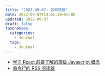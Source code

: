 ```yaml
---
title: "2022.09.07: 各种链接"
date: 2022-09-07T14:01:26+08:00
updated: 2022-09-07
draft: false
taxonomies:
  categories:
    - Journal
  tags:
    - Journal
---
```


- [学习 React 前要了解的顶级 Javascript 概念](https://www.freecodecamp.org/news/top-javascript-concepts-to-know-before-learning-react/)
- [命令行的 RSS 阅读器](https://github.com/newsboat/newsboat)

<!-- more -->
